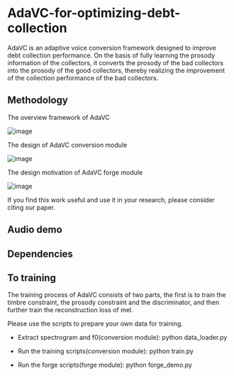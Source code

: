 # AdaVC-for-optimizing-debt-collection

AdaVC is an adaptive voice conversion framework designed to improve debt collection performance. On the basis of fully learning the prosody information of the collectors, it converts the prosody of the bad collectors into the prosody of the good collectors, thereby realizing the improvement of the collection performance of the bad collectors.

## Methodology

The overview framework of AdaVC

![image](https://github.com/AdaVC-lab/AdaVC2021/blob/main/AdaVC-Overview.png)

The design of AdaVC conversion module

![image](https://github.com/AdaVC-lab/AdaVC2021/blob/main/conversion_module_flowchart.png)

The design motivation of AdaVC forge module

![image](https://github.com/AdaVC-lab/AdaVC2021/blob/main/forge_function_with_arrow.png)

If you find this work useful and use it in your research, please consider citing our paper.

## Audio demo

## Dependencies

## To training

The training process of AdaVC consists of two parts, the first is to train the timbre constraint, the prosody constraint and the discriminator, and then further train the reconstruction loss of mel.

Please use the scripts to prepare your own data for training.

- Extract spectrogram and f0(conversion module): python data_loader.py

- Run the training scripts(conversion module): python train.py

- Run the forge scripts(forge module): python forge_demo.py
